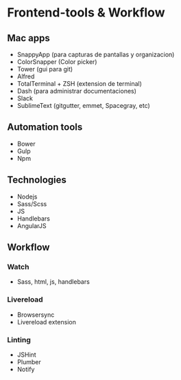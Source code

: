 # Frontend-tools & Workflow

## Mac apps

* SnappyApp (para capturas de pantallas y organizacion)
* ColorSnapper (Color picker)
* Tower (gui para git)
* Alfred
* TotalTerminal + ZSH (extension de terminal)
* Dash (para administrar documentaciones)
* Slack
* SublimeText (gitgutter, emmet, Spacegray, etc)

## Automation tools

* Bower
* Gulp
* Npm

## Technologies

* Nodejs
* Sass/Scss
* JS
* Handlebars
* AngularJS

## Workflow

### Watch
* Sass, html, js, handlebars

### Livereload
* Browsersync
* Livereload extension

### Linting
* JSHint
* Plumber
* Notify

